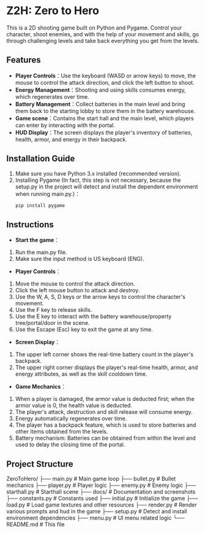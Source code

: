 # Z2H: Zero to Hero

This is a 2D shooting game built on Python and Pygame. 
Control your character, shoot enemies, and with the help of your movement and skills, go through challenging levels and take back everything you get from the levels.

## Features

- **Player Controls**：Use the keyboard (WASD or arrow keys) to move, the mouse to control the attack direction, and click the left button to shoot.
- **Energy Management**：Shooting and using skills consumes energy, which regenerates over time.
- **Battery Management**：Collect batteries in the main level and bring them back to the starting lobby to store them in the battery warehouse.
- **Game scene**：Contains the start hall and the main level, which players can enter by interacting with the portal.
- **HUD Display**：The screen displays the player's inventory of batteries, health, armor, and energy in their backpack.

## Installation Guide

1. Make sure you have Python 3.x installed (recommended version).
2. Installing Pygame (In fact, this step is not necessary, because the setup.py in the project will detect and install the dependent environment when running main.py.)：
   ```bash
   pip install pygame
   
## Instructions
- **Start the game**：
1. Run the main.py file.
2. Make sure the input method is US keyboard (ENG).

- **Player Controls**：
1. Move the mouse to control the attack direction. 
2. Click the left mouse button to attack and destroy.
3. Use the W, A, S, D keys or the arrow keys to control the character's movement.
4. Use the F key to release skills.
5. Use the E key to interact with the battery warehouse/property tree/portal/door in the scene.
6. Use the Escape (Esc) key to exit the game at any time.

- **Screen Display**：
1. The upper left corner shows the real-time battery count in the player's backpack.
2. The upper right corner displays the player's real-time health, armor, and energy attributes, as well as the skill cooldown time.

- **Game Mechanics**：
1. When a player is damaged, the armor value is deducted first; when the armor value is 0, the health value is deducted.
2. The player's attack, destruction and skill release will consume energy.
3. Energy automatically regenerates over time.
4. The player has a backpack feature, which is used to store batteries and other items obtained from the levels.
5. Battery mechanism: Batteries can be obtained from within the level and used to delay the closing time of the portal.

## Project Structure
ZeroToHero/
├── main.py           # Main game loop
├── bullet.py        # Bullet mechanics
├── player.py        # Player logic
├── enemy.py         # Enemy logic
├── starthall.py     # Starthall scene
├── docs/            # Documentation and screenshots
├── constants.py     # Constants used
├── initial.py       # Initialize the game 
├── load.py          # Load game textures and other resources
├── render.py        # Render various prompts and hud in the game
├── setup.py         # Detect and install environment dependencies
├── menu.py          # UI menu related logic
└── README.md        # This file
